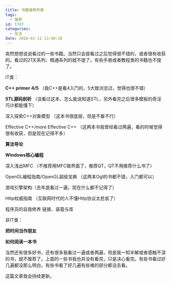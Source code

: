 ```yaml
---
title: 书籍推荐列表
tags:
  - 推荐
id: 1747
categories:
  - 生活
date: 2016-01-11 13:40:28
---
```


突然想想说说看过的一些书籍。当然只会提看过之后觉得很不错的，或者很有收获的。看过的21天系列、精通系列的就不提了。有些手册或者教程类的书籍也不提了。

IT类：

**C++ primer 4/5** （我C++是看4入门的，5大致浏览过，觉得也很不错）

**STL源码剖析** （没看过这本，怎么能说知道STL，另外看完之后很多模板的奇淫巧计都能懂下）

深入探索C++对象模型 （这本书很底层，但是不看不行）

Effective C++/more Effective C++ （这两本书我曾经看过两遍，看的时候觉得很有收获，但是现在记得不多）

**算法导论**

**Windows核心编程**

深入浅出MFC （不推荐用MFC做界面了，推荐QT，QT不用推荐什么书了）

OpenGL编程指南/OpenGL超级宝典 （这两本Ogl的书都不错，入门都可以）

游戏引擎架构（去年底看过一遍，现在什么都不记得了）

Http权威指南 （互联网时代的人不懂Http协议太悲哀了）

程序员的自我修养 链接、装载与库



非IT类：

**把时间当作朋友**

**如何阅读一本书**



当然还有很多好书，还有很多我看过一遍或者两遍，但是我一知半解或者感触不深的书，就不推荐了。上面的一些书我也并没有看完，只是决心看完。有些书看过好几遍都没那么明白，有些书看了好几遍有些难的部分都没去看。

这篇文章我会持续更新。